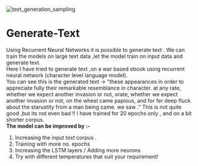 ![text_generation_sampling](https://user-images.githubusercontent.com/58797479/94343512-589f4900-0036-11eb-9481-f2a6e0bba710.png)

# Generate-Text
Using Recurrent Neural Networks it is possible to generate text . We can train the models on large text data ,let the model train on input data  and generate text.<br> 
Here I have tried to generate text ,on a war based ebook using recurrent neural network (character level language model).<br>
You can see this is the generated text -> "these appearances in order to appreciate fully their
remarkable resemblance in character.
at any rate, whether we expect another invasion or not, orate, whether we expect another invasion or not, on the wheel came papious, and for fer deep fluck about the starustity from a man being came. we saw ." This is not quite good ,but its not even bad !! I have trained for 20 epochs only , and on a bit shorter corpus.<br>
<b>The model can be improved by :- </b>
<ol>
  <li>Increasing the input text corpus .</li>
  <li>Training with more no. epochs</li>
  <li>Increasing the LSTM layers / Adding more neurons</li>
  <li>Try with different temperatures that suit your requirement!</li>
  </ol>
  

